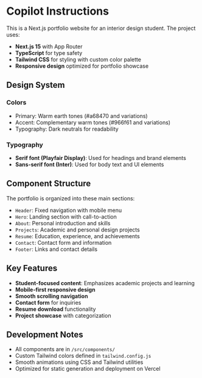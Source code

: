 # Copilot Instructions

<!-- Use this file to provide workspace-specific custom instructions to Copilot. For more details, visit https://code.visualstudio.com/docs/copilot/copilot-customization#_use-a-githubcopilotinstructionsmd-file -->

This is a Next.js portfolio website for an interior design student. The project uses:

- **Next.js 15** with App Router
- **TypeScript** for type safety
- **Tailwind CSS** for styling with custom color palette
- **Responsive design** optimized for portfolio showcase

## Design System

### Colors

- Primary: Warm earth tones (#a68470 and variations)
- Accent: Complementary warm tones (#966f61 and variations)
- Typography: Dark neutrals for readability

### Typography

- **Serif font (Playfair Display)**: Used for headings and brand elements
- **Sans-serif font (Inter)**: Used for body text and UI elements

## Component Structure

The portfolio is organized into these main sections:

- `Header`: Fixed navigation with mobile menu
- `Hero`: Landing section with call-to-action
- `About`: Personal introduction and skills
- `Projects`: Academic and personal design projects
- `Resume`: Education, experience, and achievements
- `Contact`: Contact form and information
- `Footer`: Links and contact details

## Key Features

- **Student-focused content**: Emphasizes academic projects and learning
- **Mobile-first responsive design**
- **Smooth scrolling navigation**
- **Contact form** for inquiries
- **Resume download** functionality
- **Project showcase** with categorization

## Development Notes

- All components are in `/src/components/`
- Custom Tailwind colors defined in `tailwind.config.js`
- Smooth animations using CSS and Tailwind utilities
- Optimized for static generation and deployment on Vercel
